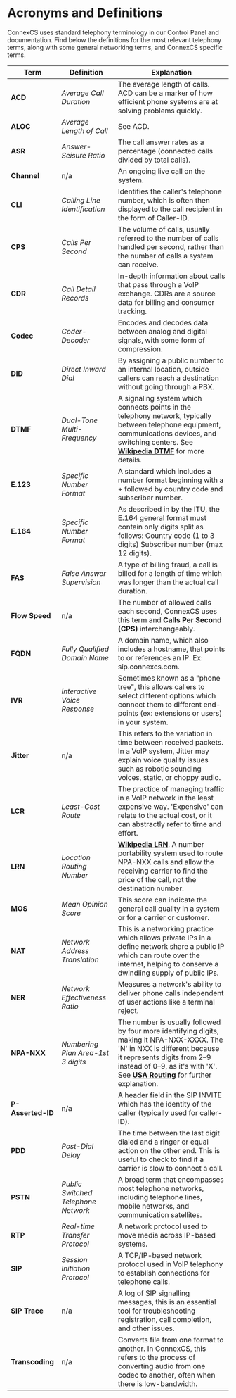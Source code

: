 # Acronyms and Definitions
ConnexCS uses standard telephony terminology in our Control Panel and documentation. Find below the definitions for the most relevant telephony terms, along with some general networking terms, and ConnexCS specific terms. 

|Term|Definition|Explanation|
|---|---|---|
|**ACD**|*Average Call Duration*|The average length of calls. ACD can be a marker of how efficient phone systems are at solving problems quickly.|
|**ALOC**|*Average Length of Call*|See ACD.|
|**ASR**|*Answer-Seisure Ratio*|The call answer rates as a percentage (connected calls divided by total calls).|  
|**Channel**|n/a|An ongoing live call on the system. |
|**CLI**|*Calling Line Identification*|Identifies the caller's telephone number, which is often then displayed to the call recipient in the form of Caller-ID.|
|**CPS**|*Calls Per Second*|The volume of calls, usually referred to the number of calls handled per second, rather than the number of calls a system can receive.|   
|**CDR**|*Call Detail Records*|In-depth information about calls that pass through a VoIP exchange. CDRs are a source data for billing and consumer tracking.|
|**Codec**|*Coder-Decoder*|Encodes and decodes data between analog and digital signals, with some form of compression.|
|**DID**|*Direct Inward Dial*|By assigning a public number to an internal location, outside callers can reach a destination without going through a PBX.|
|**DTMF**|*Dual-Tone Multi-Frequency*|A signaling system which connects points in the telephony network, typically between telephone equipment, communications devices, and switching centers. See [**Wikipedia DTMF**](https://en.wikipedia.org/wiki/Dual-tone_multi-frequency_signaling) for more details.|
|**E.123**|*Specific Number Format*|A standard which includes a number format beginning with a + followed by country code and subscriber number.|
|**E.164**|*Specific Number Format*|As described in by the ITU, the E.164 general format must contain only digits split as follows: Country code (1 to 3 digits) Subscriber number (max 12 digits).|
|**FAS**|*False Answer Supervision*|A type of billing fraud, a call is billed for a length of time which was longer than the actual call duration.|
|**Flow Speed**|n/a|The number of allowed calls each second, ConnexCS uses this term and **Calls Per Second (CPS)** interchangeably.|
|**FQDN**|*Fully Qualified Domain Name*|A domain name, which also includes a hostname, that points to or references an IP. Ex: sip.connexcs.com. |
|**IVR**|*Interactive Voice Response*|Sometimes known as a "phone tree", this allows callers to select different options which connect them to different end-points (ex: extensions or users) in your system.|
|**Jitter**|n/a|This refers to the variation in time between received packets. In a VoIP system, Jitter may explain voice quality issues such as robotic sounding voices, static, or choppy audio.|
|**LCR**|*Least-Cost Route*|The practice of managing traffic in a VoIP network in the least expensive way. 'Expensive' can relate to the actual cost, or it can abstractly refer to time and effort.|
|**LRN**|*Location Routing Number*|[**Wikipedia LRN**](https://en.wikipedia.org/wiki/Location_routing_number). A number portability system used to route NPA-NXX calls and allow the receiving carrier to find the price of the call, not the destination number.|
|**MOS**|*Mean Opinion Score*|This score can indicate the general call quality in a system or for a carrier or customer. |
|**NAT**|*Network Address Translation*|This is a networking practice which allows private IPs in a define network share a public IP which can route over the internet, helping to conserve a dwindling supply of public IPs.|
|**NER**|*Network Effectiveness Ratio*|Measures a network's ability to deliver phone calls independent of user actions like a terminal reject.|   
|**NPA-NXX**|*Numbering Plan Area-1st 3 digits*|The number is usually followed by four more identifying digits, making it NPA-NXX-XXXX.  The 'N' in NXX is different because it represents digits from 2–9 instead of 0–9, as it's with 'X'. See [**USA Routing**](https://docs.connexcs.com/routing-usa/) for further explanation. |  
|**P-Asserted-ID**|n/a|A header field in the SIP INVITE which has the identity of the caller (typically used for caller-ID).|
|**PDD**|*Post-Dial Delay*|The time between the last digit dialed and a ringer or equal action on the other end. This is useful to check to find if a carrier is slow to connect a call.| 
|**PSTN**|*Public Switched Telephone Network*|A broad term that encompasses most telephone networks, including telephone lines, mobile networks, and communication satellites.| 
|**RTP**|*Real-time Transfer Protocol*|A network protocol used to move media across IP-based systems.|   
|**SIP**|*Session Initiation Protocol*|A TCP/IP-based network protocol used in VoIP telephony to establish connections for telephone calls.| 
|**SIP Trace**|n/a|A log of SIP signalling messages, this is an essential tool for troubleshooting registration, call completion, and other issues.|
|**Transcoding**|n/a|Converts file from one format to another. In ConnexCS, this refers to the process of converting audio from one codec to another, often when there is low-bandwidth.|
